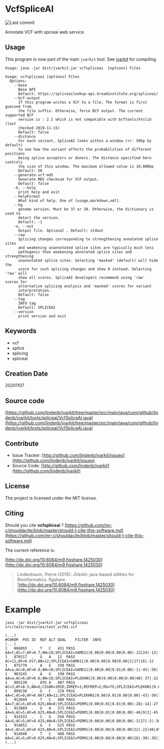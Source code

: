 # VcfSpliceAI

![Last commit](https://img.shields.io/github/last-commit/lindenb/jvarkit.png)

Annotate VCF with spiceai web service


## Usage


This program is now part of the main `jvarkit` tool. See [jvarkit](JvarkitCentral.md) for compiling.


```
Usage: java -jar dist/jvarkit.jar vcfspliceai  [options] Files

Usage: vcfspliceai [options] Files
  Options:
    --base
      Base API
      Default: https://spliceailookup-api.broadinstitute.org/spliceai/
    --bcf-output
      If this program writes a VCF to a file, The format is first guessed from 
      the file suffix. Otherwise, force BCF output. The current supported BCF 
      version is : 2.1 which is not compatible with bcftools/htslib (last 
      checked 2019-11-15)
      Default: false
    --distance
      For each variant, SpliceAI looks within a window (+/- 50bp by default) 
      to see how the variant affects the probabilities of different positions 
      being splice acceptors or donors. The distance specified here controls 
      the size of this window. The maximum allowed value is 10,000bp
      Default: 50
    --generate-vcf-md5
      Generate MD5 checksum for VCF output.
      Default: false
    -h, --help
      print help and exit
    --helpFormat
      What kind of help. One of [usage,markdown,xml].
    --hg
      genome version. Must be 37 or 38. Otherwise, the dictionary is used to 
      detect the version.
      Default: -1
    -o, --out
      Output file. Optional . Default: stdout
    --raw
      Splicing changes corresponding to strengthening annotated splice sites 
      and weakening unannotated splice sites are typically much less 
      pathogenic than weakening annotated splice sites and strengthening 
      unannotated splice sites. Selecting 'masked' (default) will hide the 
      score for such splicing changes and show 0 instead. Selecting 'raw' will 
      show all scores. SpliceAI developers recommend using 'raw' scores for 
      alternative splicing analysis and 'masked' scores for variant 
      interpretation. 
      Default: false
    --tag
      INFO tag
      Default: SPLICEAI
    --version
      print version and exit

```


## Keywords

 * vcf
 * splice
 * splicing
 * spliceai



## Creation Date

20201107

## Source code 

[https://github.com/lindenb/jvarkit/tree/master/src/main/java/com/github/lindenb/jvarkit/tools/spliceai/VcfSpliceAI.java](https://github.com/lindenb/jvarkit/tree/master/src/main/java/com/github/lindenb/jvarkit/tools/spliceai/VcfSpliceAI.java)


## Contribute

- Issue Tracker: [http://github.com/lindenb/jvarkit/issues](http://github.com/lindenb/jvarkit/issues)
- Source Code: [http://github.com/lindenb/jvarkit](http://github.com/lindenb/jvarkit)

## License

The project is licensed under the MIT license.

## Citing

Should you cite **vcfspliceai** ? [https://github.com/mr-c/shouldacite/blob/master/should-I-cite-this-software.md](https://github.com/mr-c/shouldacite/blob/master/should-I-cite-this-software.md)

The current reference is:

[http://dx.doi.org/10.6084/m9.figshare.1425030](http://dx.doi.org/10.6084/m9.figshare.1425030)

> Lindenbaum, Pierre (2015): JVarkit: java-based utilities for Bioinformatics. figshare.
> [http://dx.doi.org/10.6084/m9.figshare.1425030](http://dx.doi.org/10.6084/m9.figshare.1425030)


# Example

```
java -jar dist/jvarkit.jar vcfspliceai  src/test/resources/test_vcf01.vcf 

(...)
#CHROM	POS	ID	REF	ALT	QUAL	FILTER	INFO
(...)
1	866893	.	T	C	431	PASS	AA=t;AC=7;AF=0.7;AN=10;SPLICEAI=SAMD11|0.00|0.00|0.00|0.00|-13|24|-13|-48
1	870317	.	G	A	12	PASS	AC=11;AF=0.917;AN=12;SPLICEAI=SAMD11|0.00|0.00|0.00|0.00|2|17|16|-12
1	875770	.	A	G	338	PASS	AA=a;AC=8;AF=0.8;AN=10;SPLICEAI=SAMD11|0.00|0.00|0.01|0.00|-1|-45|-50|-46
1	903245	.	A	G	199	PASS	AA=a;AC=6;AF=0.6;AN=10;SPLICEAI=PLEKHN1|0.00|0.00|0.00|0.00|48|-37|-22|1
1	905130	.	ATG	A	487	PASS	AC=3;AF=0.5;AN=6;CIGAR=1M2D;IDREP=1;REFREP=2;RU=TG;SPLICEAI=PLEKHN1|0.00|0.00|0.00|0.00|-43|21|-33|-37
1	909238	.	G	C	229	PASS	AA=C;AC=8;AF=0.667;AN=12;SPLICEAI=PLEKHN1|0.00|0.01|0.00|0.00|-43|-50|39|-7
1	912049	.	T	C	400	PASS	AA=T;AC=5;AF=0.625;AN=8;SPLICEAI=PERM1|0.00|0.01|0.01|0.00|-28|-14|-27|-23
1	913889	.	G	A	372	PASS	AA=G;AC=5;AF=0.625;AN=8;SPLICEAI=PERM1|0.00|0.01|0.00|0.00|-46|9|2|-45
1	914333	.	C	G	556	PASS	AA=G;AC=5;AF=0.625;AN=8;SPLICEAI=PERM1|0.00|0.00|0.00|0.00|-3|27|-3|-38
1	914852	.	G	C	525	PASS	AA=C;AC=5;AF=0.625;AN=8;SPLICEAI=PERM1|0.00|0.00|0.00|0.00|22|-22|48|49
1	914940	.	T	C	488	PASS	AA=C;AC=5;AF=0.625;AN=8;SPLICEAI=PERM1|0.00|0.00|0.00|0.00|28|-30|-39|3
(...)
```


